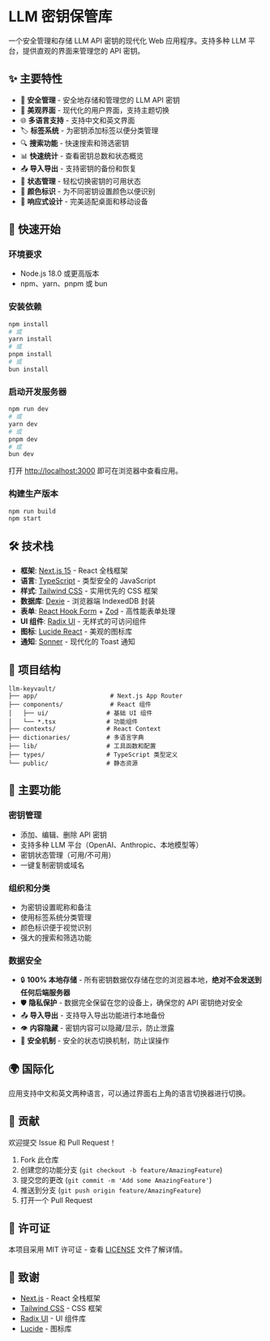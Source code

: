 # LLM 密钥保管库

一个安全管理和存储 LLM API 密钥的现代化 Web 应用程序。支持多种 LLM 平台，提供直观的界面来管理您的 API 密钥。

## ✨ 主要特性

- 🔐 **安全管理** - 安全地存储和管理您的 LLM API 密钥
- 🎨 **美观界面** - 现代化的用户界面，支持主题切换
- 🌐 **多语言支持** - 支持中文和英文界面
- 🏷️ **标签系统** - 为密钥添加标签以便分类管理
- 🔍 **搜索功能** - 快速搜索和筛选密钥
- 📊 **快速统计** - 查看密钥总数和状态概览
- 📤 **导入导出** - 支持密钥的备份和恢复
- 🎯 **状态管理** - 轻松切换密钥的可用状态
- 🎨 **颜色标识** - 为不同密钥设置颜色以便识别
- 📱 **响应式设计** - 完美适配桌面和移动设备

## 🚀 快速开始

### 环境要求

- Node.js 18.0 或更高版本
- npm、yarn、pnpm 或 bun

### 安装依赖

```bash
npm install
# 或
yarn install
# 或
pnpm install
# 或
bun install
```

### 启动开发服务器

```bash
npm run dev
# 或
yarn dev
# 或
pnpm dev
# 或
bun dev
```

打开 [http://localhost:3000](http://localhost:3000) 即可在浏览器中查看应用。

### 构建生产版本

```bash
npm run build
npm start
```

## 🛠️ 技术栈

- **框架**: [Next.js 15](https://nextjs.org/) - React 全栈框架
- **语言**: [TypeScript](https://www.typescriptlang.org/) - 类型安全的 JavaScript
- **样式**: [Tailwind CSS](https://tailwindcss.com/) - 实用优先的 CSS 框架
- **数据库**: [Dexie](https://dexie.org/) - 浏览器端 IndexedDB 封装
- **表单**: [React Hook Form](https://react-hook-form.com/) + [Zod](https://zod.dev/) - 高性能表单处理
- **UI 组件**: [Radix UI](https://www.radix-ui.com/) - 无样式的可访问组件
- **图标**: [Lucide React](https://lucide.dev/) - 美观的图标库
- **通知**: [Sonner](https://sonner.emilkowal.ski/) - 现代化的 Toast 通知

## 📁 项目结构

```
llm-keyvault/
├── app/                    # Next.js App Router
├── components/             # React 组件
│   ├── ui/                # 基础 UI 组件
│   └── *.tsx              # 功能组件
├── contexts/              # React Context
├── dictionaries/          # 多语言字典
├── lib/                   # 工具函数和配置
├── types/                 # TypeScript 类型定义
└── public/                # 静态资源
```

## 🔧 主要功能

### 密钥管理
- 添加、编辑、删除 API 密钥
- 支持多种 LLM 平台（OpenAI、Anthropic、本地模型等）
- 密钥状态管理（可用/不可用）
- 一键复制密钥或域名

### 组织和分类
- 为密钥设置昵称和备注
- 使用标签系统分类管理
- 颜色标识便于视觉识别
- 强大的搜索和筛选功能

### 数据安全
- 🔒 **100% 本地存储** - 所有密钥数据仅存储在您的浏览器本地，**绝对不会发送到任何后端服务器**
- 🛡️ **隐私保护** - 数据完全保留在您的设备上，确保您的 API 密钥绝对安全
- 📤 **导入导出** - 支持导入导出功能进行本地备份
- 👁️ **内容隐藏** - 密钥内容可以隐藏/显示，防止泄露
- 🔐 **安全机制** - 安全的状态切换机制，防止误操作

## 🌍 国际化

应用支持中文和英文两种语言，可以通过界面右上角的语言切换器进行切换。

## 🤝 贡献

欢迎提交 Issue 和 Pull Request！

1. Fork 此仓库
2. 创建您的功能分支 (`git checkout -b feature/AmazingFeature`)
3. 提交您的更改 (`git commit -m 'Add some AmazingFeature'`)
4. 推送到分支 (`git push origin feature/AmazingFeature`)
5. 打开一个 Pull Request

## 📄 许可证

本项目采用 MIT 许可证 - 查看 [LICENSE](LICENSE) 文件了解详情。

## 🙏 致谢

- [Next.js](https://nextjs.org/) - React 全栈框架
- [Tailwind CSS](https://tailwindcss.com/) - CSS 框架
- [Radix UI](https://www.radix-ui.com/) - UI 组件库
- [Lucide](https://lucide.dev/) - 图标库
